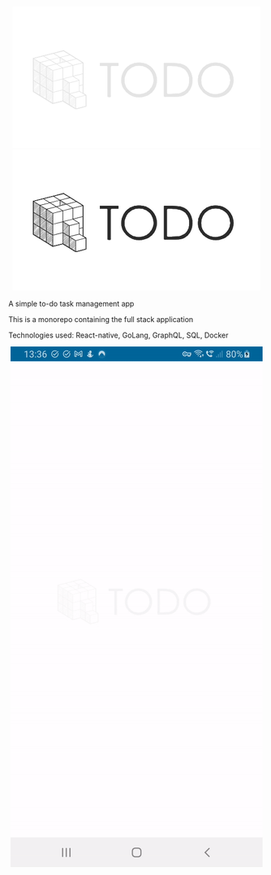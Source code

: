 <p align="center">
<img src="https://github.com/4rknova/learning.full_stack/blob/main/frontend/img/logo_dark.png?raw=true?raw=true#gh-dark-mode-only" alt="logo"/>
<img src="https://github.com/4rknova/learning.full_stack/blob/main/frontend/img/logo_light.png?raw=true#gh-light-mode-only" alt="logo"/>
</p>

A simple to-do task management app

This is a monorepo containing the full stack application

Technologies used: React-native, GoLang, GraphQL, SQL, Docker

<p align="center">
<img src="https://github.com/4rknova/learning.full_stack/blob/main/demo.gif?raw=true" alt="demo"/>
</p>
